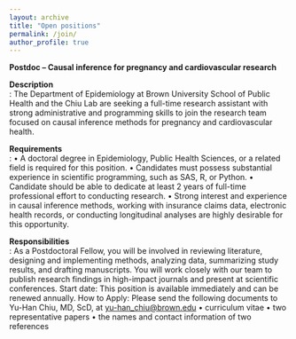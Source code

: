 ```yaml
---
layout: archive
title: "Open positions"
permalink: /join/
author_profile: true
--- 
```


**Postdoc – Causal inference for pregnancy and cardiovascular research**<br />

**Description**<br />: The Department of Epidemiology at Brown University School of Public Health and the Chiu Lab are seeking a full-time research assistant with strong administrative and programming skills to join the research team focused on causal inference methods for pregnancy and cardiovascular health. 

**Requirements**<br />: 
•	A doctoral degree in Epidemiology, Public Health Sciences, or a related field is required for this position.
•	Candidates must possess substantial experience in scientific programming, such as SAS, R, or Python. 
•	Candidate should be able to dedicate at least 2 years of full-time professional effort to conducting research.
•	Strong interest and experience in causal inference methods, working with insurance claims data, electronic health records, or conducting longitudinal analyses are highly desirable for this opportunity.


**Responsibilities**<br />: As a Postdoctoral Fellow, you will be involved in reviewing literature, designing and implementing methods, analyzing data, summarizing study results, and drafting manuscripts. You will work closely with our team to publish research findings in high-impact journals and present at scientific conferences.
Start date: This position is available immediately and can be renewed annually.
How to Apply: Please send the following documents to Yu-Han Chiu, MD, ScD, at yu-han_chiu@brown.edu
•	curriculum vitae
•	two representative papers
•	the names and contact information of two references 




  
